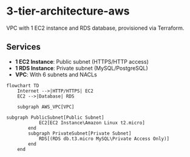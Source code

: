 # 3-tier-architecture-aws

VPC with 1 EC2 instance and RDS database, provisioned via Terraform.

## Services
- **1 EC2 Instance**: Public subnet (HTTPS/HTTP access)
- **1 RDS Instance**: Private subnet (MySQL/PostgreSQL)
- **VPC**: With 6 subnets and NACLs

```mermaid
flowchart TD
    Internet -->|HTTP/HTTPS| EC2
    EC2 -->|Database| RDS

    subgraph AWS_VPC[VPC]

subgraph PublicSubnet[Public Subnet]
            EC2[EC2 Instance\Amazon Linux t2.micro]
        end
        subgraph PrivateSubnet[Private Subnet]
            RDS[(RDS db.t3.micro MySQL\Private Access Only)]
        end
    end
```
